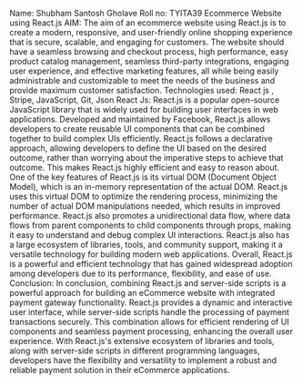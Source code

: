 Name: Shubham Santosh Gholave 
Roll no: TYITA39 
Ecommerce Website using React.js 
AIM: The aim of an ecommerce website using React.js is to create a modern, responsive, and user-friendly online shopping experience that is secure, scalable, and engaging for customers. The website should have a seamless browsing and checkout process, high performance, easy 
product catalog management, seamless third-party integrations, engaging user experience, and effective marketing features, all while being easily administrable and customizable to meet the needs of the business and provide maximum customer satisfaction. 
Technologies used: React js , Stripe, JavaScript, Git, Json 
React Js: React.js is a popular open-source JavaScript library that is widely used for building user interfaces in web applications. Developed and maintained by Facebook, React.js allows developers to create reusable UI components that can be combined together to build complex UIs efficiently. React.js follows a declarative approach, allowing developers to define the UI based on the desired outcome, rather than worrying about the imperative steps to achieve that outcome. This makes React.js highly efficient and easy to reason about. 
One of the key features of React.js is its virtual DOM (Document Object Model), which is an in-memory representation of the actual DOM. React.js uses this virtual DOM to optimize the rendering process, minimizing the number of actual DOM manipulations needed, which results in improved performance. React.js also promotes a unidirectional data flow, where data flows from parent components to child components through props, making it easy to understand and debug complex UI interactions. React.js also has a large ecosystem of libraries, tools, and community support, making it a versatile technology for building modern web applications. Overall, React.js is a powerful and efficient technology that has gained widespread adoption among developers due to its performance, flexibility, and ease of use. 
Conclusion: In conclusion, combining React.js and server-side scripts is a powerful approach for building an eCommerce website with integrated payment gateway functionality. React.js provides a dynamic and interactive user interface, while server-side scripts handle the processing of payment transactions securely. This combination allows for efficient rendering of UI components and seamless payment processing, enhancing the overall user experience. With React.js's extensive ecosystem of libraries and tools, along with server-side scripts in different programming languages, developers have the flexibility and versatility to implement a robust and reliable payment solution in their eCommerce applications.
